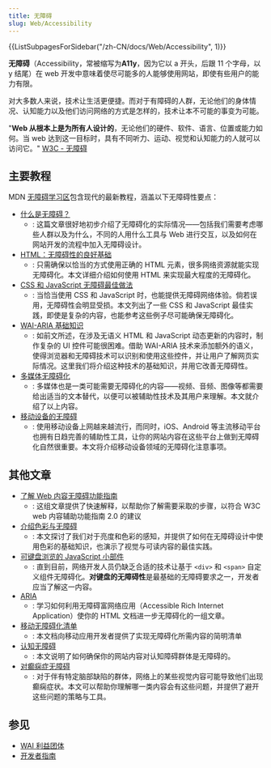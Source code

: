 ```yaml
---
title: 无障碍
slug: Web/Accessibility
---
```


<section id="Quick_links">
  {{ListSubpagesForSidebar("/zh-CN/docs/Web/Accessibility", 1)}}
</section>

**无障碍**（Accessibility，常被缩写为**A11y**，因为它以 a 开头，后跟 11 个字母，以 y 结尾）在 web 开发中意味着使尽可能多的人能够使用网站，即使有些用户的能力有限。

对大多数人来说，技术让生活更便捷。而对于有障碍的人群，无论他们的身体情况、认知能力以及他们访问网络的方式是怎样的，技术让本不可能的事变为可能。

"**Web 从根本上是为所有人设计的**，无论他们的硬件、软件、语言、位置或能力如何。当 web 达到这一目标时，具有不同听力、运动、视觉和认知能力的人就可以访问它。" [W3C - 无障碍](https://www.w3.org/standards/webdesign/accessibility)

## 主要教程

MDN [无障碍学习区](/zh-CN/docs/Learn/Accessibility)包含现代的最新教程，涵盖以下无障碍性要点：

- [什么是无障碍？](/zh-CN/docs/Learn/Accessibility/What_is_accessibility)
  - : 这篇文章很好地初步介绍了无障碍化的实际情况——包括我们需要考虑哪些人群以及为什么，不同的人用什么工具与 Web 进行交互，以及如何在网站开发的流程中加入无障碍设计。
- [HTML：无障碍性的良好基础](/zh-CN/docs/Learn/Accessibility/HTML)
  - : 只需确保以恰当的方式使用正确的 HTML 元素，很多网络资源就能实现无障碍化。本文详细介绍如何使用 HTML 来实现最大程度的无障碍化。
- [CSS 和 JavaScript 无障碍最佳做法](/zh-CN/docs/Learn/Accessibility/CSS_and_JavaScript)
  - : 当恰当使用 CSS 和 JavaScript 时，也能提供无障碍网络体验。倘若误用，无障碍性会明显受损。本文列出了一些 CSS 和 JavaScript 最佳实践，即使是复杂的内容，也能参考这些例子尽可能确保无障碍化。
- [WAI-ARIA 基础知识](/zh-CN/docs/Learn/Accessibility/WAI-ARIA_basics)
  - : 如前文所述，在涉及无语义 HTML 和 JavaScript 动态更新的内容时，制作复杂的 UI 控件可能很困难。借助 WAI-ARIA 技术来添加额外的语义，使得浏览器和无障碍技术可以识别和使用这些控件，并让用户了解网页实际情况。这里我们将介绍这种技术的基础知识，并用它改善无障碍性。
- [多媒体无障碍化](/zh-CN/docs/Learn/Accessibility/Multimedia)
  - : 多媒体也是一类可能需要无障碍化的内容——视频、音频、图像等都需要给出适当的文本替代，以便可以被辅助性技术及其用户来理解。本文就介绍了以上内容。
- [移动设备的无障碍](/zh-CN/docs/Learn/Accessibility/Mobile)
  - : 使用移动设备上网越来越流行，而同时，iOS、Android 等主流移动平台也拥有日趋完善的辅助性工具，让你的网站内容在这些平台上做到无障碍化自然很重要。本文将介绍移动设备领域的无障碍化注意事项。

## 其他文章

- [了解 Web 内容无障碍功能指南](/zh-CN/docs/Web/Accessibility/Understanding_WCAG)
  - : 这组文章提供了快速解释，以帮助你了解需要采取的步骤，以符合 W3C web 内容辅助功能指南 2.0 的建议
- [介绍色彩与无障碍](/zh-CN/docs/Web/Accessibility/Understanding_Colors_and_Luminance)
  - : 本文探讨了我们对于亮度和色彩的感知，并提供了如何在无障碍设计中使用色彩的基础知识，也演示了视觉与可读内容的最佳实践。
- [可键盘浏览的 JavaScript 小部件](/zh-CN/docs/Accessibility/Keyboard-navigable_JavaScript_widgets)
  - : 直到目前，网络开发人员仍缺乏合适的技术让基于 `<div>` 和 `<span>` 自定义组件无障碍化。**对键盘的无障碍性**是最基础的无障碍要求之一，开发者应当了解这一内容。
- [ARIA](/zh-CN/docs/Accessibility/ARIA)
  - : 学习如何利用无障碍富网络应用（Accessible Rich Internet Application）使你的 HTML 文档进一步无障碍化的一组文章。
- [移动无障碍化清单](/zh-CN/docs/Web/Accessibility/Mobile_accessibility_checklist)
  - : 本文档向移动应用开发者提供了实现无障碍化所需内容的简明清单
- [认知无障碍](/zh-CN/docs/Web/Accessibility/Cognitive_accessibility)
  - : 本文说明了如何确保你的网站内容对认知障碍群体是无障碍的。
- [对癫痫症无障碍](/zh-CN/docs/Web/Accessibility/Seizure_disorders)
  - : 对于伴有特定脑部缺陷的群体，网络上的某些视觉内容可能导致他们出现癫痫症状。本文可以帮助你理解哪一类内容会有这些问题，并提供了避开这些问题的策略与工具。

## 参见

- [WAI 利益团体](https://www.w3.org/WAI/about/groups/waiig/)
- [开发者指南](/zh-CN/docs/Web/Guide)
